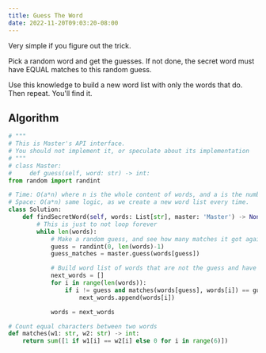 ```yaml
---
title: Guess The Word
date: 2022-11-20T09:03:20-08:00
---
```


Very simple if you figure out the trick.

Pick a random word and get the guesses. If not done, the secret word must have EQUAL matches to this random guess.

Use this knowledge to build a new word list with only the words that do. Then repeat. You'll find it.


## Algorithm

```python
# """
# This is Master's API interface.
# You should not implement it, or speculate about its implementation
# """
# class Master:
#     def guess(self, word: str) -> int:
from random import randint

# Time: O(a*n) where n is the whole content of words, and a is the number of allowed guesses (as an upper bound).
# Space: O(a*n) same logic, as we create a new word list every time.
class Solution:
    def findSecretWord(self, words: List[str], master: 'Master') -> None:
        # This is just to not loop forever
        while len(words):
            # Make a random guess, and see how many matches it got against secret word
            guess = randint(0, len(words)-1)
            guess_matches = master.guess(words[guess])

            # Build word list of words that are not the guess and have EQUAL matches with guess
            next_words = []
            for i in range(len(words)):
                if i != guess and matches(words[guess], words[i]) == guess_matches:
                    next_words.append(words[i])

            words = next_words

# Count equal characters between two words
def matches(w1: str, w2: str) -> int:
    return sum([1 if w1[i] == w2[i] else 0 for i in range(6)])

```


